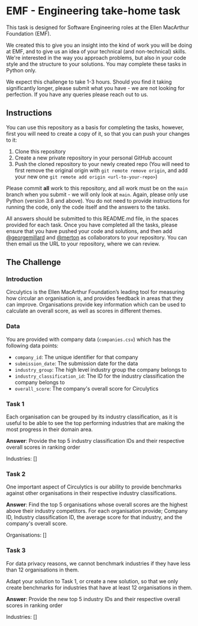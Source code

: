 # EMF - Engineering take-home task
This task is designed for Software Engineering roles at the Ellen MacArthur Foundation (EMF).

We created this to give you an insight into the kind of work you will be doing at EMF, and to give us an idea of your technical (and non-technical) skills. We're interested in the way you approach problems, but also in your code style and the structure to your solutions.  You may complete these tasks in Python only.

We expect this challenge to take 1-3 hours. Should you find it taking significantly longer, please submit what you have - we are not looking for perfection. If you have any queries please reach out to us.

## Instructions
You can use this repository as a basis for completing the tasks, however, first you will need to create a copy of it, so that you can push your changes to it:
1. Clone this repository
2. Create a new private repository in your personal GitHub account
3. Push the cloned repository to your newly created repo (You will need to first remove the original origin with `git remote remove origin`, and add your new one `git remote add origin <url-to-your-repo>`)

Please commit **all** work to this repository, and all work must be on the `main` branch when you submit - we will only look at `main`. 
Again, please only use Python (version 3.6 and above). 
You do not need to provide instructions for running the code, only the code itself and the answers to the tasks.

All answers should be submitted to this README.md file, in the spaces provided for each task.
Once you have completed all the tasks, please ensure that you have pushed your code and solutions, and then add [@georgemillard](https://github.com/georgemillard) and [@merton](https://github.com/Merton) as collaborators to your repository. 
You can then email us the URL to your repository, where we can review.

## The Challenge
### Introduction
Circulytics is the Ellen MacArthur Foundation’s leading tool for measuring how circular an organisation is, and provides feedback in areas that they can improve.  Organisations provide key information which can be used to calculate an overall score, as well as scores in different themes. 

### Data
You are provided with company data (`companies.csv`) which has the following data points:
- `company_id`: The unique identifier for that company
- `submission_date`: The submission date for the data
- `industry_group`: The high level industry group the company belongs to
- `industry_classification_id`: The ID for the industry classification the company belongs to
- `overall_score`: The company's overall score for Circulytics

### Task 1
Each organisation can be grouped by its industry classification,
as it is useful to be able to see the top performing industries that are making the most progress in their domain area.

**Answer**: Provide the top 5 industry classification IDs and their respective overall scores in ranking order

Industries: []

### Task 2
One important aspect of Circulytics is our ability to provide benchmarks against other organisations in their respective industry classifications.

**Answer**: Find the top 5 organisations whose overall scores are the highest above their industry competitors. For each organisation provide; Company ID, Industry classification ID, the average score for that industry, and the company's overall score.

Organisations: []

### Task 3
For data privacy reasons, we cannot benchmark industries if they have less than 12 organisations in them.

Adapt your solution to Task 1, or create a new solution, so that we only create benchmarks for industries that have at least 12 organisations in them.

**Answer**:  Provide the new top 5 industry IDs and their respective overall scores in ranking order

Industries: []

